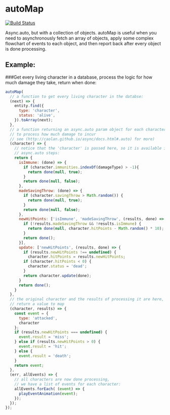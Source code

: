 # autoMap
[![Build Status](https://travis-ci.org/firstandthird/autoMap.svg?branch=master)](https://travis-ci.org/firstandthird/autoMap)

Async.auto, but with a collection of objects. autoMap is useful when you need to asynchronously fetch an array of objects, apply some complex flowchart of events to each object, and then report back after every object is done processing.


## Example:
###Get every living character in a database, process the logic for how much damage they take, return when done:

```javascript
autoMap(
  // a function to get every living character in the databse:
  (next) => {
    entity.find({
      type: 'character',
      status: 'alive',
    }).toArray(next);
  },
  // a function returning an async.auto param object for each character,
  // to process how much damage to incur
  // see (http://caolan.github.io/async/docs.html#.auto) for more)
  (character) => {
    // notice that the 'character' is passed here, so it is available in all
    // async.auto steps:
    return {
      isImmune: (done) => {
        if (character.immunities.indexOf(damageType) > -1){
          return done(null, true);
        }
        return done(null, false);
      },
      madeSavingThrow: (done) => {
        if (character.savingThrow > Math.random()) {
          return done(null, true);
        }
        return done(null, false);
      },
      newHitPoints: ['isImmune', 'madeSavingThrow', (results, done) => {
        if (!results.madeSavingThrow && !results.isImmune) {
          return done(null, character.hitPoints - Math.random() * 10);
        }
        return done();
      }],
      update: ['newHitPoints', (results, done) => {
        if (results.newHitPoints !== undefined) {
          character.hitPoints = results.newHitPoints;
        if (character.hitPoints < 0) {
          character.status = 'dead';
        }
        return character.update(done);          
      }
      return done();
    }
  },
  // the original character and the results of processing it are here,
  // return a value to map
  (character, results) => {
    const event = {
      type: 'attacked',
      character      
    };
    if (results.newHitPoints === undefined) {
      event.result = 'miss';
    } else if (results.newHitPoints > 0) {
      event.result = 'hit';
    } else {
      event.result = 'death';
    }
    return event;
  },
  (err, allEvents) => {
    // all characters are now done processing,
    // we have a list of events for each character:
    allEvents.forEach( (event) => {
      playEventAnimation(event);
    });
  });
});
```
